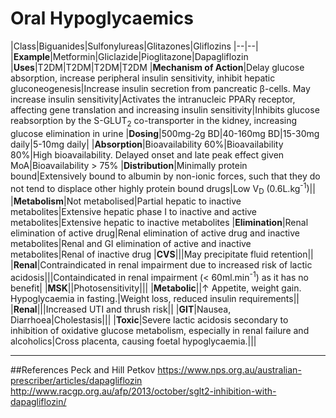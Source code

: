 # Oral Hypoglycaemics

|Class|Biguanides|Sulfonylureas|Glitazones|Gliflozins
|--|--|
|**Example**|Metformin|Gliclazide|Pioglitazone|Dapagliflozin
|**Uses**|T2DM|T2DM|T2DM|T2DM
|**Mechanism of Action**|Delay glucose absorption, increase peripheral insulin sensitivity, inhibit hepatic gluconeogenesis|Increase insulin secretion from pancreatic β-cells. May increase insulin sensitivity|Activates the intranucleic PPARγ receptor, affecting gene translation and increasing insulin sensitivity|Inhibits glucose reabsorption by the S-GLUT<sub>2</sub> co-transporter in the kidney, increasing glucose elimination in urine
|**Dosing**|500mg-2g BD|40-160mg BD|15-30mg daily|5-10mg daily|
|**Absorption**|Bioavailability 60%|Bioavailability 80%|High bioavailability. Delayed onset and late peak effect given MoA|Bioavailability > 75%
|**Distribution**|Minimally protein bound|Extensively bound to albumin by non-ionic forces, such that they do not tend to displace other highly protein bound drugs|Low V<sub>D</sub> (0.6L.kg<sup>-1</sup>)||
|**Metabolism**|Not metabolised|Partial hepatic to inactive metabolites|Extensive hepatic phase I to inactive and active metabolites|Extensive hepatic to inactive metabolites
|**Elimination**|Renal elimination of active drug|Renal elimination of active drug and inactive metabolites|Renal and GI elimination of active and inactive metabolites|Renal of inactive drug
|**CVS**|||May precipitate fluid retention||
|**Renal**|Contraindicated in renal impairment due to increased risk of lactic acidosis|||Containdicated in renal impairment (< 60ml.min<sup>-1</sup>) as it has no benefit|
|**MSK**||Photosensitivity|||
|**Metabolic**||↑ Appetite, weight gain. Hypoglycaemia in fasting.|Weight loss, reduced insulin requirements||
|**Renal**|||Increased UTI and thrush risk||
|**GIT**|Nausea, Diarrhoea|Cholestasis|||
|**Toxic**|Severe lactic acidosis secondary to inhibition of oxidative glucose metabolism, especially in renal failure and alcoholics|Cross placenta, causing foetal hypoglycaemia.|||

---
##References
Peck and Hill
Petkov
https://www.nps.org.au/australian-prescriber/articles/dapagliflozin
http://www.racgp.org.au/afp/2013/october/sglt2-inhibition-with-dapagliflozin/